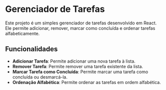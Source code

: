 # Gerenciador de Tarefas

Este projeto é um simples gerenciador de tarefas desenvolvido em React. Ele permite adicionar, remover, marcar como concluída e ordenar tarefas alfabeticamente.

## Funcionalidades

- **Adicionar Tarefa**: Permite adicionar uma nova tarefa à lista.
- **Remover Tarefa**: Permite remover uma tarefa existente da lista.
- **Marcar Tarefa como Concluída**: Permite marcar uma tarefa como concluída ou desmarcá-la.
- **Ordenação Alfabética**: Permite ordenar as tarefas em ordem alfabética.
